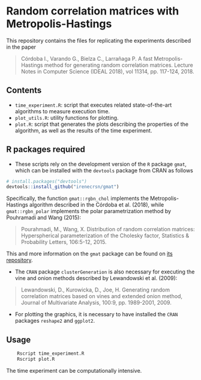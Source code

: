 # Random correlation matrices with Metropolis-Hastings

This repository contains the files for replicating the experiments described in
the paper

> Córdoba I., Varando G., Bielza C., Larrañaga P. A fast
Metropolis-Hastings method for generating random correlation matrices. Lecture Notes in
Computer Science (IDEAL 2018), vol 11314, pp. 117-124, 2018. 

## Contents

- `time_experiment.R`: script that executes related state-of-the-art algorithms
  to measure execution time.
- `plot_utils.R`: utility functions for plotting.
- `plot.R`: script that generates the plots describing the properties of the
  algorithm, as well as the results of the time experiment.

## R packages required
- These scripts rely on the development version of the
`R` package `gmat`, which can be installed with the `devtools`
package from CRAN as follows

```R
# install.packages("devtools")
devtools::install_github("irenecrsn/gmat")
```
Specifically, the function `gmat::rgbn_chol` implements the Metropolis-Hastings
algorithm described in the Córdoba et al. (2018), while `gmat::rgbn_polar`
implements the polar parametrization method by Pouhramadi and Wang (2015):

> Pourahmadi, M., Wang, X. Distribution of random correlation matrices:
Hyperspherical parameterization of the Cholesky factor, Statistics &
Probability Letters, 106:5-12, 2015.

This and more information on the `gmat` package can be found on [its
repository](https://github.com/irenecrsn/gmat).

- The `CRAN` package `clusterGeneration` is also necessary for executing the vine
and onion methods described by Lewandowski et al. (2009):

> Lewandowski, D., Kurowicka, D., Joe, H. Generating random correlation matrices based on vines and extended onion method,
Journal of Multivariate Analysis, 100:9, pp. 1989-2001, 2009.

- For plotting the graphics, it is necessary to have installed the `CRAN`
  packages `reshape2` and `ggplot2`.

## Usage

```bash
	Rscript time_experiment.R
	Rscript plot.R
```
The time experiment can be computationally intensive.

